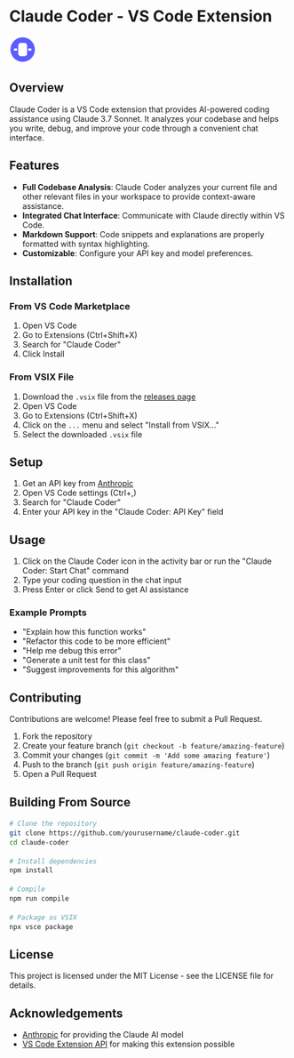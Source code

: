 # Claude Coder - VS Code Extension

![Claude Coder Icon](resources/icon.svg)

## Overview

Claude Coder is a VS Code extension that provides AI-powered coding assistance using Claude 3.7 Sonnet. It analyzes your codebase and helps you write, debug, and improve your code through a convenient chat interface.

## Features

- **Full Codebase Analysis**: Claude Coder analyzes your current file and other relevant files in your workspace to provide context-aware assistance.
- **Integrated Chat Interface**: Communicate with Claude directly within VS Code.
- **Markdown Support**: Code snippets and explanations are properly formatted with syntax highlighting.
- **Customizable**: Configure your API key and model preferences.

## Installation

### From VS Code Marketplace

1. Open VS Code
2. Go to Extensions (Ctrl+Shift+X)
3. Search for "Claude Coder"
4. Click Install

### From VSIX File

1. Download the `.vsix` file from the [releases page](https://github.com/yourusername/claude-coder/releases)
2. Open VS Code
3. Go to Extensions (Ctrl+Shift+X)
4. Click on the `...` menu and select "Install from VSIX..."
5. Select the downloaded `.vsix` file

## Setup

1. Get an API key from [Anthropic](https://www.anthropic.com/)
2. Open VS Code settings (Ctrl+,)
3. Search for "Claude Coder"
4. Enter your API key in the "Claude Coder: API Key" field

## Usage

1. Click on the Claude Coder icon in the activity bar or run the "Claude Coder: Start Chat" command
2. Type your coding question in the chat input
3. Press Enter or click Send to get AI assistance

### Example Prompts

- "Explain how this function works"
- "Refactor this code to be more efficient"
- "Help me debug this error"
- "Generate a unit test for this class"
- "Suggest improvements for this algorithm"

## Contributing

Contributions are welcome! Please feel free to submit a Pull Request.

1. Fork the repository
2. Create your feature branch (`git checkout -b feature/amazing-feature`)
3. Commit your changes (`git commit -m 'Add some amazing feature'`)
4. Push to the branch (`git push origin feature/amazing-feature`)
5. Open a Pull Request

## Building From Source

```bash
# Clone the repository
git clone https://github.com/yourusername/claude-coder.git
cd claude-coder

# Install dependencies
npm install

# Compile
npm run compile

# Package as VSIX
npx vsce package
```

## License

This project is licensed under the MIT License - see the LICENSE file for details.

## Acknowledgements

- [Anthropic](https://www.anthropic.com/) for providing the Claude AI model
- [VS Code Extension API](https://code.visualstudio.com/api) for making this extension possible
